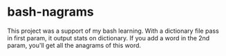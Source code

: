 # bash-nagrams
This project was a support of my bash learning. With a dictionary file pass in first param, it output stats on dictionary. If you add a word in the 2nd param, you'll get all the anagrams of this word.
